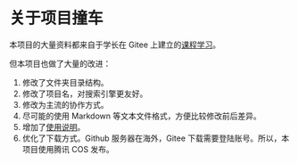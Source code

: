 # 关于项目撞车

本项目的大量资料都来自于学长在 Gitee 上建立的[课程学习](https://gitee.com/classmatezhu/course-learning)。

但本项目也做了大量的改进：
1. 修改了文件夹目录结构。
2. 修改了项目名，对搜索引擎更友好。
3. 修改为主流的协作方式。
4. 尽可能的使用 Markdown 等文本文件格式，方便比较修改前后差异。
5. 增加了[使用说明](./使用说明.md)。
6. 优化了下载方式。Github 服务器在海外，Gitee 下载需要登陆账号。所以，本项目使用腾讯 COS 发布。
